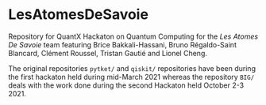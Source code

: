 # LesAtomesDeSavoie

Repository for QuantX Hackaton on Quantum Computing for the *Les Atomes De Savoie* team featuring
Brice Bakkali-Hassani, Bruno Régaldo-Saint Blancard, Clément Roussel, Tristan Gautié and Lionel Cheng.

The original repositories `pytket/` and `qiskit/` repositories have been during the first hackaton held during mid-March 2021 whereas the repository `BIG/` deals with the work done during the second Hackaton held October 2-3 2021.